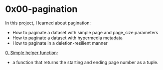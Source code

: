 # 0x00-pagination
In this project, I learned about pagination:
+ How to paginate a dataset with simple page and page_size parameters
+ How to paginate a dataset with hypermedia metadata
+ How to paginate in a deletion-resilient manner

[0. Simple helper function](https://github.com/Yosef-S-A/alx-backend-python/tree/main/0x00-pagination/0-simple_helper_function.py):
  - a function that returns the starting and ending page number as a tuple.
